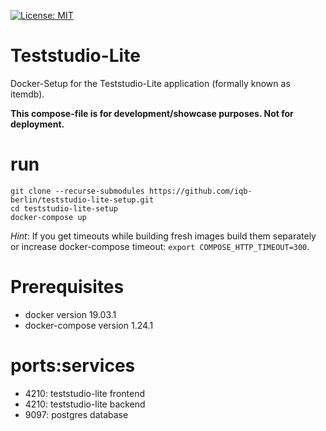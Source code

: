 [![License: MIT](https://img.shields.io/badge/License-MIT-yellow.svg?style=flat-square)](https://opensource.org/licenses/MIT)

# Teststudio-Lite

Docker-Setup for the Teststudio-Lite application (formally known as itemdb).

**This compose-file is for development/showcase purposes. Not for deployment.**

# run

```
git clone --recurse-submodules https://github.com/iqb-berlin/teststudio-lite-setup.git
cd teststudio-lite-setup
docker-compose up
```

*Hint*: If you get timeouts while building fresh images build them separately or increase docker-compose
timeout: `export COMPOSE_HTTP_TIMEOUT=300`.

# Prerequisites
- docker version 19.03.1
- docker-compose version 1.24.1

# ports:services

- 4210: teststudio-lite frontend
- 4210: teststudio-lite backend
- 9097: postgres database
